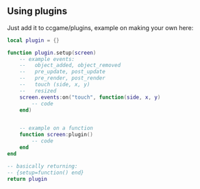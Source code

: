 ## Using plugins
Just add it to ccgame/plugins, example on making your own here:

```lua
local plugin = {}

function plugin.setup(screen)
    -- example events:
    --   object_added, object_removed
    --   pre_update, post_update
    --   pre_render, post_render
    --   touch (side, x, y)
    --   resized
    screen.events:on("touch", function(side, x, y)
        -- code
    end)


    -- example on a function
    function screen:plugin()
        -- code
    end
end

-- basically returning:
-- {setup=function() end}
return plugin
```